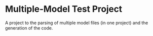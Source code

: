 # Multiple-Model Test Project

A project to the parsing of multiple model files (in one project)
and the generation of the code.
